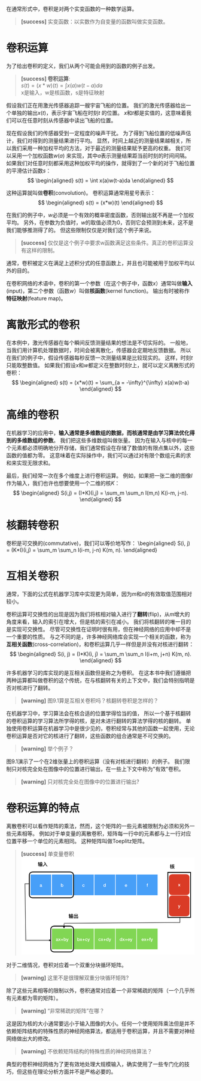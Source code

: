 在通常形式中，卷积是对两个实变函数的一种数学运算。  
> **[success]** 实变函数：以实数作为自变量的函数叫做实变函数。  

# 卷积运算  

为了给出卷积的定义，我们从两个可能会用到的函数的例子出发。  
> **[success] 卷积运算**:  
> $s(t) = (x*w)(t) = \int x(a)w(t-a)da$  
> x是输入，w是核函数，s是特征映射

假设我们正在用激光传感器追踪一艘宇宙飞船的位置。
我们的激光传感器给出一个单独的输出$x(t)$，表示宇宙飞船在时刻$t$ 的位置。
$x$和$t$都是实值的，这意味着我们可以在任意时刻从传感器中读出飞船的位置。

现在假设我们的传感器受到一定程度的噪声干扰。
为了得到飞船位置的低噪声估计，我们对得到的测量结果进行平均。
显然，时间上越近的测量结果越相关，所以我们采用一种加权平均的方法，对于最近的测量结果赋予更高的权重。
我们可以采用一个加权函数$w(a)$ 来实现，其中$a$表示测量结果距当前时刻的时间间隔。
如果我们对任意时刻都采用这种加权平均的操作，就得到了一个新的对于飞船位置的平滑估计函数$s$：  
$$
\begin{aligned}
s(t) = \int x(a)w(t-a)da
\end{aligned}
$$

这种运算就叫做**卷积**(convolution)。
卷积运算通常用星号表示：  
$$
\begin{aligned}
s(t) = (x*w)(t)
\end{aligned}
$$

在我们的例子中，$w$必须是一个有效的概率密度函数，否则输出就不再是一个加权平均。
另外，在参数为负值时，$w$的取值必须为0，否则它会预测到未来，这不是我们能够推测得了的。
但这些限制仅仅是对我们这个例子来说。  
> **[success]** 仅仅是这个例子中要求w函数满足这些条件。真正的卷积运算没有这样的限制。  

通常，卷积被定义在满足上述积分式的任意函数上，并且也可能被用于加权平均以外的目的。

在卷积网络的术语中，卷积的第一个参数（在这个例子中，函数$x$）通常叫做**输入**(input)，第二个参数（函数$w$）叫做**核函数**(kernel function)。
输出有时被称作**特征映射**(feature map)。

# 离散形式的卷积  

在本例中，激光传感器在每个瞬间反馈测量结果的想法是不切实际的。
一般地，当我们用计算机处理数据时，时间会被离散化，传感器会定期地反馈数据。
所以在我们的例子中，假设传感器每秒反馈一次测量结果是比较现实的。
这样，时刻$t$只能取整数值。
如果我们假设$x$和$w$都定义在整数时刻$t$上，就可以定义离散形式的卷积：  
$$
\begin{aligned}
s(t) = (x*w)(t) = \sum_{a = -\infty}^{\infty} x(a)w(t-a)
\end{aligned}
$$

# 高维的卷积  

在机器学习的应用中，**输入通常是多维数组的数据，而核通常是由学习算法优化得到的多维数组的参数**。
我们把这些多维数组叫做张量。
因为在输入与核中的每一个元素都必须明确地分开存储，我们通常假设在存储了数值的有限点集以外，这些函数的值都为零。
这意味着在实际操作中，我们可以通过对有限个数组元素的求和来实现无限求和。

最后，我们经常一次在多个维度上进行卷积运算。
例如，如果把一张二维的图像$I$作为输入，我们也许也想要使用一个二维的核$K$：  
$$
\begin{aligned}
S(i,j) = (I*K)(i,j) = \sum_m \sum_n I(m,n) K(i-m, j-n).
\end{aligned}
$$

# 核翻转卷积  

卷积是可交换的(commutative)，我们可以等价地写作：
\begin{aligned}
S(i, j) = (K*I)(i,j) = \sum_m \sum_n I(i-m, j-n) K(m, n).
\end{aligned}

# 互相关卷积  

通常，下面的公式在机器学习库中实现更为简单，因为$m$和$n$的有效取值范围相对较小。

卷积运算可交换性的出现是因为我们将核相对输入进行了**翻转**(flip)，从$m$增大的角度来看，输入的索引在增大，但是核的索引在减小。
我们将核翻转的唯一目的是实现可交换性。
尽管可交换性在证明时很有用，但在神经网络的应用中却不是一个重要的性质。
与之不同的是，许多神经网络库会实现一个相关的函数，称为**互相关函数**(cross-correlation)，和卷积运算几乎一样但是并没有对核进行翻转：  
$$
\begin{aligned}
S(i, j) = (I*K)(i, j) = \sum_m \sum_n I(i+m, j+n) K(m, n).
\end{aligned}
$$

许多机器学习的库实现的是互相关函数但是称之为卷积。
在这本书中我们遵循把两种运算都叫做卷积的这个传统，在与核翻转有关的上下文中，我们会特别指明是否对核进行了翻转。  
> **[warning]** 图9.1算是互相关卷积吗？核翻转卷积是怎样的？  

在机器学习中，学习算法会在核合适的位置学得恰当的值， 所以一个基于核翻转的卷积运算的学习算法所学得的核，是对未进行翻转的算法学得的核的翻转。
单独使用卷积运算在机器学习中是很少见的，卷积经常与其他的函数一起使用，无论卷积运算是否对它的核进行了翻转，这些函数的组合通常是不可交换的。
> **[warning]** 举个例子？  

图9.1演示了一个在2维张量上的卷积运算（没有对核进行翻转）的例子。
我们限制只对核完全处在图像中的位置进行输出，在一些上下文中称为"有效"卷积。  
> **[warning]** 只对核完全处在图像中的位置进行输出?  

# 卷积运算的特点  

离散卷积可以看作矩阵的乘法，然而，这个矩阵的一些元素被限制为必须和另外一些元素相等。
例如对于单变量的离散卷积，矩阵每一行中的元素都与上一行对应位置平移一个单位的元素相同。
这种矩阵叫做Toeplitz矩阵。  
> **[success]** 单变量卷积  
> ![](/assets/images/Chapter9/1.jpeg)

对于二维情况，卷积对应着一个双重分块循环矩阵。
> **[warning]** 这里不是很理解双重分块循环矩阵?

除了这些元素相等的限制以外，卷积通常对应着一个非常稀疏的矩阵（一个几乎所有元素都为零的矩阵）。  
> **[warning]** “非常稀疏的矩阵”在哪？  

这是因为核的大小通常要远小于输入图像的大小。任何一个使用矩阵乘法但是并不依赖矩阵结构的特殊性质的神经网络算法，都适用于卷积运算，并且不需要对神经网络做出大的修改。  
> **[warning]** 不依赖矩阵结构的特殊性质的神经网络算法？  

典型的卷积神经网络为了更有效地处理大规模输入，确实使用了一些专门化的技巧，但这些在理论分析方面并不是严格必要的。

